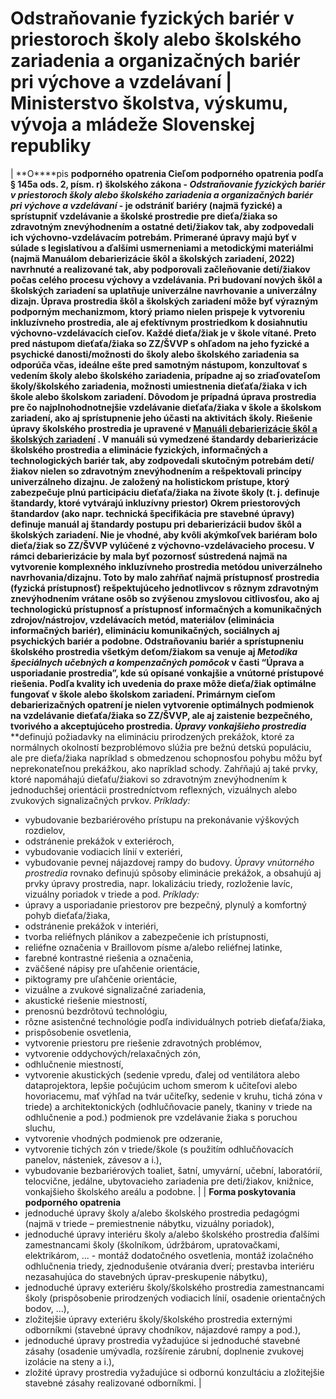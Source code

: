 # Odstraňovanie fyzických bariér v priestoroch školy alebo školského zariadenia a organizačných bariér pri výchove a vzdelávaní | Ministerstvo školstva, výskumu, vývoja a mládeže Slovenskej republiky

|
**O****pis ****podporného opatrenia**
Cieľom podporného opatrenia podľa § 145a ods. 2, písm. r) školského zákona - *Odstraňovanie fyzických bariér v priestoroch školy alebo školského zariadenia a organizačných bariér pri výchove a vzdelávaní* - je odstrániť bariéry (najmä fyzické) a sprístupniť vzdelávanie a školské prostredie pre dieťa/žiaka so zdravotným znevýhodnením a ostatné deti/žiakov tak, aby zodpovedali ich výchovno-vzdelávacím potrebám. Primerané úpravy majú byť v súlade s legislatívou a ďalšími usmerneniami a metodickými materiálmi (najmä Manuálom debarierizácie škôl a školských zariadení, 2022) navrhnuté a realizované tak, aby podporovali začleňovanie detí/žiakov počas celého procesu výchovy a vzdelávania. Pri budovaní nových škôl a školských zariadení sa uplatňuje univerzálne navrhovanie a univerzálny dizajn. Úprava prostredia škôl a školských zariadení môže byť výrazným podporným mechanizmom, ktorý priamo nielen prispeje k vytvoreniu inkluzívneho prostredia, ale aj efektívnym prostriedkom k dosiahnutiu výchovno-vzdelávacích cieľov.
Každé dieťa/žiak je v škole vítané. Preto pred nástupom dieťaťa/žiaka so ZZ/ŠVVP s ohľadom na jeho fyzické a psychické danosti/možnosti do školy alebo školského zariadenia sa odporúča včas, ideálne ešte pred samotným nástupom, konzultovať s vedením školy alebo školského zariadenia, prípadne aj so zriaďovateľom školy/školského zariadenia, možnosti umiestnenia dieťaťa/žiaka v ich škole alebo školskom zariadení. Dôvodom je prípadná úprava prostredia pre čo najplnohodnotnejšie vzdelávanie dieťaťa/žiaka v škole a školskom zariadení, ako aj sprístupnenie jeho účasti na aktivitách školy. Riešenie úpravy školského prostredia je upravené v [Manuáli debarierizácie škôl a školských zariadení](https://www.minedu.sk/32192-sk/manual-debarierizacie/) .
V manuáli sú vymedzené štandardy debarierizácie školského prostredia a eliminácie fyzických, informačných a technologických bariér tak, aby zodpovedali skutočným potrebám detí/žiakov nielen so zdravotným znevýhodnením a rešpektovali princípy univerzálneho dizajnu. Je založený na holistickom prístupe, ktorý zabezpečuje plnú participáciu dieťaťa/žiaka na živote školy (t. j. definuje štandardy, ktoré vytvárajú inkluzívny priestor) Okrem priestorových štandardov (ako napr. technická špecifikácia pre stavebné úpravy) definuje manuál aj štandardy postupu pri debarierizácii budov škôl a školských zariadení. Nie je vhodné, aby kvôli akýmkoľvek bariéram bolo dieťa/žiak so ZZ/ŠVVP vylúčené z výchovno-vzdelávacieho procesu.
V rámci debarierizácie by mala byť pozornosť sústredená najmä na vytvorenie komplexného inkluzívneho prostredia metódou univerzálneho navrhovania/dizajnu. Toto by malo zahŕňať najmä prístupnosť prostredia (fyzická prístupnosť) rešpektujúceho jednotlivcov s rôznym zdravotným znevýhodnením vrátane osôb so zvýšenou zmyslovou citlivosťou, ako aj technologickú prístupnosť a prístupnosť informačných a komunikačných zdrojov/nástrojov, vzdelávacích metód, materiálov (eliminácia informačných bariér), elimináciu komunikačných, sociálnych aj psychických bariér a podobne.
Odstraňovaniu bariér a sprístupneniu školského prostredia všetkým deťom/žiakom sa venuje aj *Metodika špeciálnych učebných a kompenzačných pomôcok* v časti “Úprava a usporiadanie prostredia”, kde sú opísané vonkajšie a vnútorné prístupové riešenia. Podľa kvality ich uvedenia do praxe môže dieťa/žiak optimálne fungovať v škole alebo školskom zariadení. Primárnym cieľom debarierizačných opatrení je nielen vytvorenie optimálnych podmienok na vzdelávanie dieťaťa/žiaka so ZZ/ŠVVP, ale aj zaistenie bezpečného, tvorivého a akceptujúceho prostredia.
*Úpravy vonkajšieho prostredia*** **definujú požiadavky na elimináciu prirodzených prekážok, ktoré za normálnych okolností bezproblémovo slúžia pre bežnú detskú populáciu, ale pre dieťa/žiaka napríklad s obmedzenou schopnosťou pohybu môžu byť neprekonateľnou prekážkou, ako napríklad schody. Zahŕňajú aj také prvky, ktoré napomáhajú dieťaťu/žiakovi so zdravotným znevýhodnením k jednoduchšej orientácii prostredníctvom reflexných, vizuálnych alebo zvukových signalizačných prvkov.
*Príklady:*
- vybudovanie bezbariérového prístupu na prekonávanie výškových rozdielov,
- odstránenie prekážok v exteriéroch,
- vybudovanie vodiacich línií v exteriéri,
- vybudovanie pevnej nájazdovej rampy do budovy.
*Úpravy vnútorného prostredia* rovnako definujú spôsoby eliminácie prekážok, a obsahujú aj prvky úpravy prostredia, napr. lokalizáciu triedy, rozloženie lavíc, vizuálny poriadok v triede a pod.
*Príklady:*
- úpravy a usporiadanie priestorov pre bezpečný, plynulý a komfortný pohyb dieťaťa/žiaka,
- odstránenie prekážok v interiéri,
- tvorba reliéfnych plánikov a zabezpečenie ich prístupnosti,
- reliéfne označenia v Braillovom písme a/alebo reliéfnej latinke,
- farebné kontrastné riešenia a označenia,
- zväčšené nápisy pre uľahčenie orientácie,
- piktogramy pre uľahčenie orientácie,
- vizuálne a zvukové signalizačné zariadenia,
- akustické riešenie miestností,
- prenosnú bezdrôtovú technológiu,
- rôzne asistenčné technológie podľa individuálnych potrieb dieťaťa/žiaka,
- prispôsobenie osvetlenia,
- vytvorenie priestoru pre riešenie zdravotných problémov,
- vytvorenie oddychových/relaxačných zón,
- odhlučnenie miestností,
- vytvorenie akustických (sedenie vpredu, ďalej od ventilátora alebo dataprojektora, lepšie počujúcim uchom smerom k učiteľovi alebo hovoriacemu, mať výhľad na tvár učiteľky, sedenie v kruhu, tichá zóna v triede) a architektonických (odhlučňovacie panely, tkaniny v triede na odhlučnenie a pod.) podmienok pre vzdelávanie žiaka s poruchou sluchu,
- vytvorenie vhodných podmienok pre odzeranie,
- vytvorenie tichých zón v triede/škole (s použitím odhlučňovacích panelov, násteniek, závesov a i.),
- vybudovanie bezbariérových toaliet, šatní, umyvární, učební, laboratórií, telocvične, jedálne, ubytovacieho zariadenia pre deti/žiakov, knižnice, vonkajšieho školského areálu a podobne.
|
|
**Forma poskytovania podporného opatrenia**
- jednoduché úpravy školy a/alebo školského prostredia pedagógmi (najmä v triede – premiestnenie nábytku, vizuálny poriadok),
- jednoduché úpravy interiéru školy a/alebo školského prostredia ďalšími zamestnancami školy (školníkom, údržbárom, upratovačkami, elektrikárom, ... - montáž dodatočného osvetlenia, montáž izolačného odhlučnenia triedy, zjednodušenie otvárania dverí; prestavba interiéru nezasahujúca do stavebných úprav-preskupenie nábytku),
- jednoduché úpravy exteriéru školy/školského prostredia zamestnancami školy (prispôsobenie prirodzených vodiacich línií, osadenie orientačných bodov, ...),
- zložitejšie úpravy exteriéru školy/školského prostredia externými odborníkmi (stavebné úpravy chodníkov, nájazdové rampy a pod.),
- jednoduché úpravy prostredia vyžadujúce si jednoduché stavebné zásahy (osadenie umývadla, rozšírenie zárubní, doplnenie zvukovej izolácie na steny a i.),
- zložité úpravy prostredia vyžadujúce si odbornú konzultáciu a zložitejšie stavebné zásahy realizované odborníkmi.
|
